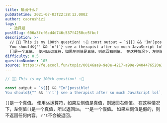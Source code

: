 ```yaml
---
title: 输出什么?
pubDatetime: 2021-07-03T22:28:12.000Z
author: caorushizi
tags:
  - 选择题
postSlug: 606a3fcf6cd4d746c537f4250ce5fbcf
description: >-
  // 🎉✨ This is my 100th question! ✨🎉 const output = `${[] && 'Im'}possible!
  You should${'' && `n't`} see a therapist after so much JavaScript lol`
  []是一个真值。 使用&&运算符，如果左侧值是真值，则返回右侧值。 在这种情况下，左侧值[]是一个真值，
difficulty: 0.5
questionNumber: 105
source: https://fe.ecool.fun/topic/00146aa9-9e0e-4217-a99e-9404476520a1
---
```


```javascript
// 🎉✨ This is my 100th question! ✨🎉

const output = `${[] && "Im"}possible!
You should${"" && `n't`} see a therapist after so much JavaScript lol`;
```

`[]`是一个真值。 使用`&&`运算符，如果左侧值是真值，则返回右侧值。 在这种情况下，左侧值`[]`是一个真值，所以返回`Im`。
`""`是一个假值。 如果左侧值是假的，则不返回任何内容。 `n't`不会被退回。
